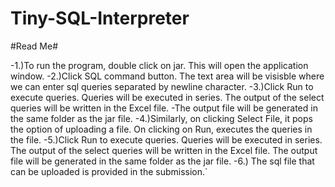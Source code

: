 # Tiny-SQL-Interpreter

#Read Me#

-1.)To run the program, double click on jar. This will open the application window.
-2.)Click SQL command button. The text area will be visisble where we can enter sql queries separated by newline character.
-3.)Click Run to execute queries. Queries will be executed in series. The output of the select queries  will be written in the Excel file. -The output file will be generated in the same folder as the jar file.
-4.)Similarly, on clicking Select File, it pops the option of uploading a file. On clicking on Run, executes the queries in the file. 
-5.)Click Run to execute queries. Queries will be executed in series. The output of the select queries  will be written in the Excel file. The output file will be generated in the same folder as the jar file.
-6.) The sql file that can be uploaded is provided in the submission.`
